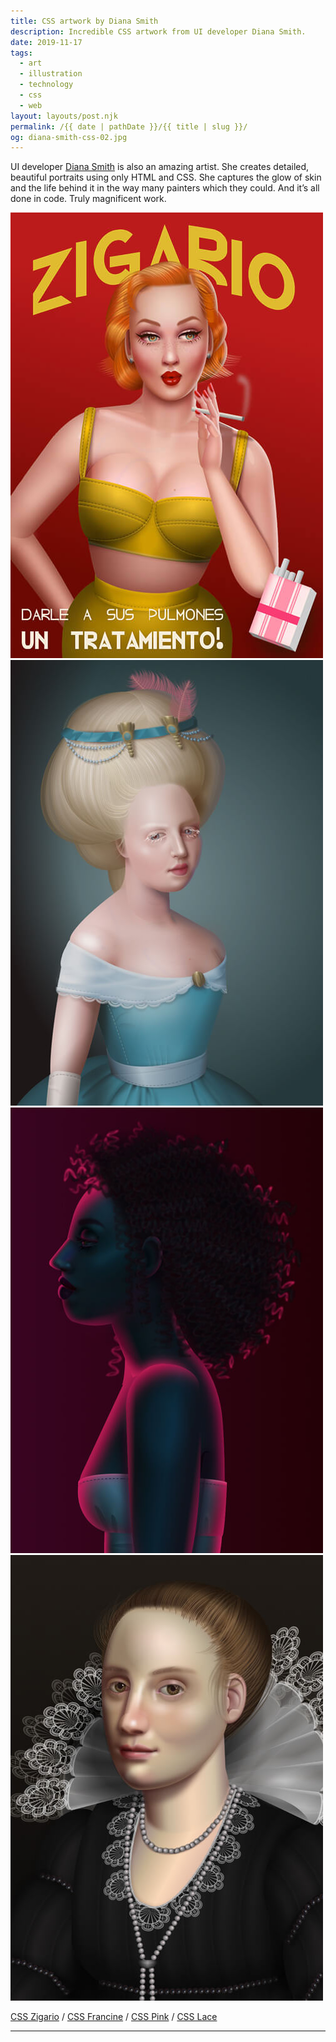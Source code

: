 ```yaml
---
title: CSS artwork by Diana Smith
description: Incredible CSS artwork from UI developer Diana Smith.
date: 2019-11-17
tags: 
  - art
  - illustration
  - technology
  - css
  - web
layout: layouts/post.njk
permalink: /{{ date | pathDate }}/{{ title | slug }}/
og: diana-smith-css-02.jpg
---
```


UI developer [Diana Smith](https://twitter.com/cyanharlow) is also an amazing artist. She creates detailed, beautiful portraits using only HTML and CSS. She captures the glow of skin and the life behind it in the way many painters which they could. And it’s all done in code. Truly magnificent work.

<p>
  <img src="/img/diana-smith-css-01.jpg" alt="a vintage cigarette ad with a red-haired woman in a green outfit" class="img-left" /><img src="/img/diana-smith-css-02.jpg" alt="a portrait of a young woman in the style of an 18th-century oil painting" /><img src="/img/diana-smith-css-03.jpg" alt="a dark profile portrait of a woman with curly hair, magenta light reflecting off her hair and face" class="img-left" /><img src="/img/diana-smith-css-04.jpg" alt="portrait of a woman with an elaborate lace collar in the style of a Flemish baroque oil portrait" />
</p>

[CSS Zigario](https://diana-adrianne.com/purecss-zigario/) / [CSS Francine](https://diana-adrianne.com/purecss-francine/) / [CSS Pink](https://diana-adrianne.com/purecss-pink/) / [CSS Lace](https://diana-adrianne.com/purecss-lace/)

---
